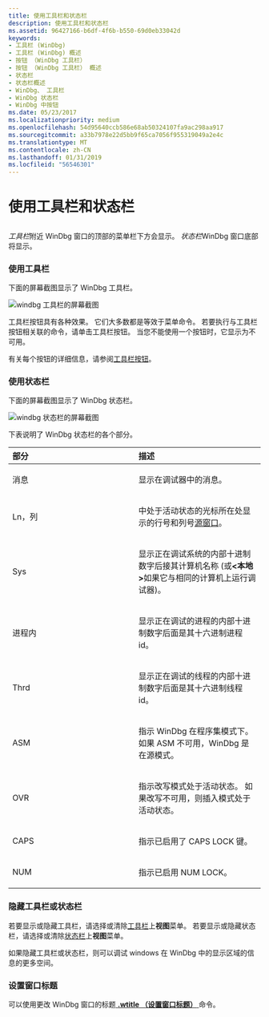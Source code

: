 ```yaml
---
title: 使用工具栏和状态栏
description: 使用工具栏和状态栏
ms.assetid: 96427166-b6df-4f6b-b550-69d0eb33042d
keywords:
- 工具栏 (WinDbg)
- 工具栏 (WinDbg) 概述
- 按钮 （WinDbg 工具栏）
- 按钮 （WinDbg 工具栏） 概述
- 状态栏
- 状态栏概述
- WinDbg、 工具栏
- WinDbg 状态栏
- WinDbg 中按钮
ms.date: 05/23/2017
ms.localizationpriority: medium
ms.openlocfilehash: 54d95640ccb586e68ab50324107fa9ac298aa917
ms.sourcegitcommit: a33b7978e22d5bb9f65ca7056f955319049a2e4c
ms.translationtype: MT
ms.contentlocale: zh-CN
ms.lasthandoff: 01/31/2019
ms.locfileid: "56546301"
---
```

# <a name="using-the-toolbar-and-status-bar"></a>使用工具栏和状态栏


## <span id="ddk_using_the_toolbar_and_status_bar_dbg"></span><span id="DDK_USING_THE_TOOLBAR_AND_STATUS_BAR_DBG"></span>


*工具栏*附近 WinDbg 窗口的顶部的菜单栏下方会显示。 *状态栏*WinDbg 窗口底部将显示。

### <a name="span-idusingthetoolbarspanspan-idusingthetoolbarspanusing-the-toolbar"></a><span id="using_the_toolbar"></span><span id="USING_THE_TOOLBAR"></span>使用工具栏

下面的屏幕截图显示了 WinDbg 工具栏。

![windbg 工具栏的屏幕截图](images/toolbar4.png)

工具栏按钮具有各种效果。 它们大多数都是等效于菜单命令。 若要执行与工具栏按钮相关联的命令，请单击工具栏按钮。 当您不能使用一个按钮时，它显示为不可用。

有关每个按钮的详细信息，请参阅[工具栏按钮](toolbar-buttons.md)。

### <a name="span-idusingthestatusbarspanspan-idusingthestatusbarspanusing-the-status-bar"></a><span id="using_the_status_bar"></span><span id="USING_THE_STATUS_BAR"></span>使用状态栏

下面的屏幕截图显示了 WinDbg 状态栏。

![windbg 状态栏的屏幕截图](images/statusbar3.png)

下表说明了 WinDbg 状态栏的各个部分。

<table>
<colgroup>
<col width="50%" />
<col width="50%" />
</colgroup>
<thead>
<tr class="header">
<th align="left">部分</th>
<th align="left">描述</th>
</tr>
</thead>
<tbody>
<tr class="odd">
<td align="left"><p>消息</p></td>
<td align="left"><p>显示在调试器中的消息。</p></td>
</tr>
<tr class="even">
<td align="left"><p>Ln，列</p></td>
<td align="left"><p>中处于活动状态的光标所在处显示的行号和列号<a href="source-window.md" data-raw-source="[Source window](source-window.md)">源窗口</a>。</p></td>
</tr>
<tr class="odd">
<td align="left"><p>Sys</p></td>
<td align="left"><p>显示正在调试系统的内部十进制数字后接其计算机名称 (或<strong>&lt;本地&gt;</strong>如果它与相同的计算机上运行调试器)。</p></td>
</tr>
<tr class="even">
<td align="left"><p>进程内</p></td>
<td align="left"><p>显示正在调试的进程的内部十进制数字后面是其十六进制进程 id。</p></td>
</tr>
<tr class="odd">
<td align="left"><p>Thrd</p></td>
<td align="left"><p>显示正在调试的线程的内部十进制数字后面是其十六进制线程 id。</p></td>
</tr>
<tr class="even">
<td align="left"><p>ASM</p></td>
<td align="left"><p>指示 WinDbg 在程序集模式下。 如果 ASM 不可用，WinDbg 是在源模式。</p></td>
</tr>
<tr class="odd">
<td align="left"><p>OVR</p></td>
<td align="left"><p>指示改写模式处于活动状态。 如果改写不可用，则插入模式处于活动状态。</p></td>
</tr>
<tr class="even">
<td align="left"><p>CAPS</p></td>
<td align="left"><p>指示已启用了 CAPS LOCK 键。</p></td>
</tr>
<tr class="odd">
<td align="left"><p>NUM</p></td>
<td align="left"><p>指示已启用 NUM LOCK。</p></td>
</tr>
</tbody>
</table>

 

### <a name="span-idhidingthetoolbarorstatusbarspanspan-idhidingthetoolbarorstatusbarspanhiding-the-toolbar-or-status-bar"></a><span id="hiding_the_toolbar_or_status_bar"></span><span id="HIDING_THE_TOOLBAR_OR_STATUS_BAR"></span>隐藏工具栏或状态栏

若要显示或隐藏工具栏，请选择或清除[工具栏](view---toolbar.md)上**视图**菜单。 若要显示或隐藏状态栏，请选择或清除[状态栏](view---status-bar.md)上**视图**菜单。

如果隐藏工具栏或状态栏，则可以调试 windows 在 WinDbg 中的显示区域的信息的更多空间。

### <a name="span-idsettingthewindowtitlespanspan-idsettingthewindowtitlespansetting-the-window-title"></a><span id="setting_the_window_title"></span><span id="SETTING_THE_WINDOW_TITLE"></span>设置窗口标题

可以使用更改 WinDbg 窗口的标题[ **.wtitle （设置窗口标题）** ](-wtitle--set-window-title-.md)命令。

 

 





